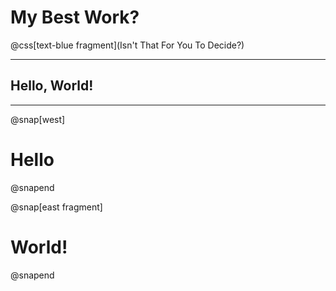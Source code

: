# My Best Work?

@css[text-blue fragment](Isn't That For You To Decide?)

---

<h2 class="fragment">Hello, World!</h2>

---

@snap[west]
# Hello
@snapend

@snap[east fragment]
# World!
@snapend
